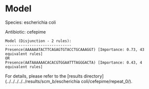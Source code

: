 
# Model

Species: escherichia coli

Antibiotic: cefepime

```
Model (Disjunction - 2 rules):
------------------------------
Presence(AAAAAATACTTCAGAGTGTACCTGCAAAGGT) [Importance: 0.73, 43 equivalent rules]
OR
Presence(AATAAAAAACACACGTGGAATTTAGGGACTA) [Importance: 0.43, 4 equivalent rules]

```

For details, please refer to the [results directory](../../../../../results/scm_b/escherichia coli/cefepime/repeat_0/).


